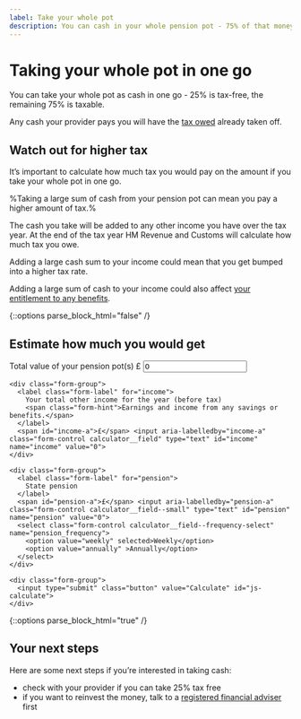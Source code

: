 ```yaml
---
label: Take your whole pot
description: You can cash in your whole pension pot - 75% of that money is taxable.
---
```


<div class="circle circle--m circle--take-cash"></div>

# Taking your whole pot in one go

You can take your whole pot as cash in one go - 25% is tax-free, the remaining 75% is taxable.

Any cash your provider pays you will have the [tax owed](/tax) already taken off.

## Watch out for higher tax

It’s important to calculate how much tax you would pay on the amount if you take your whole pot in one go.

%Taking a large sum of cash from your pension pot can mean you pay a higher amount of tax.%

The cash you take will be added to any other income you have over the tax year.  At the end of the tax year HM Revenue and Customs will calculate how much tax you owe.

Adding a large cash sum to your income could mean that you get bumped into a higher tax rate.

Adding a large sum of cash to your income could also affect [your entitlement to any benefits](/benefits).

{::options parse_block_html="false" /}
<div class="calculator calculator--in-article js-take-whole-pot-calculator">
  <h2>Estimate how much you would get</h2>

  <form action="/take-whole-pot/results#estimate-how-much" method="get">
    <div class="form-group">
      <label class="form-label" for="pot">
        Total value of your pension pot(s)
      </label>
      <span id="pot-a">£</span> <input aria-labelledby="pot-a" class="form-control calculator__field" type="text" id="pot" name="pot" value="0">
    </div>

    <div class="form-group">
      <label class="form-label" for="income">
        Your total other income for the year (before tax)
        <span class="form-hint">Earnings and income from any savings or benefits.</span>
      </label>
      <span id="income-a">£</span> <input aria-labelledby="income-a" class="form-control calculator__field" type="text" id="income" name="income" value="0">
    </div>

    <div class="form-group">
      <label class="form-label" for="pension">
        State pension
      </label>
      <span id="pension-a">£</span> <input aria-labelledby="pension-a" class="form-control calculator__field--small" type="text" id="pension" name="pension" value="0">
      <select class="form-control calculator__field--frequency-select" name="pension_frequency">
        <option value="weekly" selected>Weekly</option>
        <option value="annually" >Annually</option>
      </select>
    </div>

    <div class="form-group">
      <input type="submit" class="button" value="Calculate" id="js-calculate">
    </div>
  </form>
</div>
{::options parse_block_html="true" /}

## Your next steps

Here are some next steps if you’re interested in taking cash:

- check with your provider if you can take 25% tax free
- if you want to reinvest the money, talk to a [registered financial adviser](http://www.fca.org.uk/register) first
